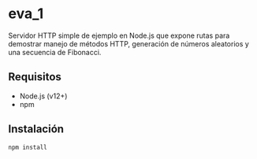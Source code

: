# eva_1

Servidor HTTP simple de ejemplo en Node.js que expone rutas para demostrar manejo de métodos HTTP, generación de números aleatorios y una secuencia de Fibonacci.

## Requisitos
- Node.js (v12+)
- npm

## Instalación
```bash
npm install
